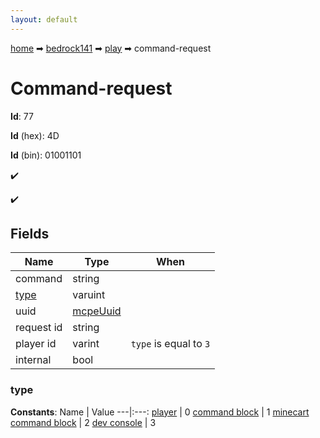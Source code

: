 ```yaml
---
layout: default
---
```


[home](/) ➡ [bedrock141](/protocol/bedrock141) ➡ [play](/protocol/bedrock141/play) ➡ command-request

# Command-request

**Id**: 77

**Id** (hex): 4D

**Id** (bin): 01001101

✔️

✔️

## Fields

Name | Type | When
---|---|:---:
command | string | 
[type](#type) | varuint | 
uuid | [mcpeUuid](/protocol/bedrock141/types/mcpe-uuid) | 
request id | string | 
player id | varint | <code>type</code> is equal to <code>3</code>
internal | bool | 

### type

**Constants**:
Name | Value
---|:---:
[player](type_player) | 0
[command block](type_command-block) | 1
[minecart command block](type_minecart-command-block) | 2
[dev console](type_dev-console) | 3

